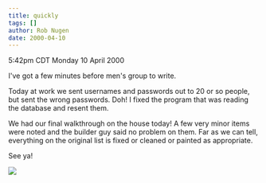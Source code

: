 ```yaml
---
title: quickly
tags: []
author: Rob Nugen
date: 2000-04-10
---
```


<title></title>
<p class=date>5:42pm CDT Monday 10 April 2000</p>

<p>I've got a few minutes before men's group to write.

<p>Today at work we sent usernames and passwords out to 20 or so
people, but sent the wrong passwords.  Doh!  I fixed the program that
was reading the database and resent them.

<p>We had our final walkthrough on the house today!  A few very minor
items were noted and the builder guy said no problem on them.  Far as
we can tell, everything on the original list is fixed or cleaned or
painted as appropriate.

<p>See ya!

<p><img src='/images/rob/wL-ROB.gif'>

